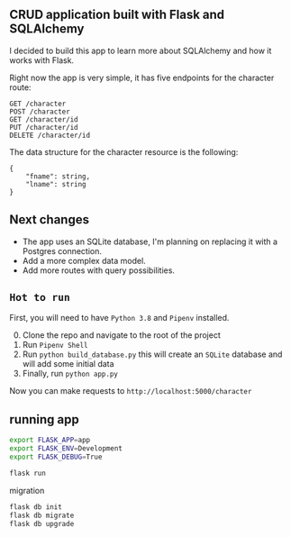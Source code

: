 ## CRUD application built with Flask and SQLAlchemy

I decided to build this app to learn more about SQLAlchemy and how it works with Flask.

Right now the app is very simple, it has five endpoints for the character route:

```
GET /character
POST /character
GET /character/id
PUT /character/id
DELETE /character/id
```
The data structure for the character resource is the following:
```
{
    "fname": string,
    "lname": string
}
```

## Next changes

- The app uses an SQLite database, I'm planning on replacing it with a Postgres connection.
- Add a more complex data model.
- Add more routes with query possibilities.

## ```Hot to run```

First, you will need to have ```Python 3.8``` and ```Pipenv``` installed.

0. Clone the repo and navigate to the root of the project
0. Run ```Pipenv Shell```
0. Run ```python build_database.py``` this will create an ```SQLite``` database and will add some initial data
0. Finally, run ```python app.py```

Now you can make requests to ```http://localhost:5000/character```


## running app
```sh
export FLASK_APP=app
export FLASK_ENV=Development
export FLASK_DEBUG=True

flask run
```
migration

```sh
flask db init
flask db migrate
flask db upgrade
```
